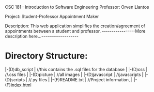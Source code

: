 CSC 181 : Introduction to Software Engineering
Professor: Orven Llantos

Project:
Student-Professor Appointment Maker

Description:
This web application simplifies the creation/agreement of appointments between a student and professor.
-----------------More description here...-------------------

Directory Structure:
=============
|-(D)db_script
|     //this contains the .sql files for the database
|
|-(D)css
|     //.css files
|
|-(D)picture
|     //all images
|
|-(D)javascript
|     //javascripts
|
|-(D)scripts
|     //.py files
|
|-(F)README.txt
|     //Project information, 
|
|-(F)index.html
